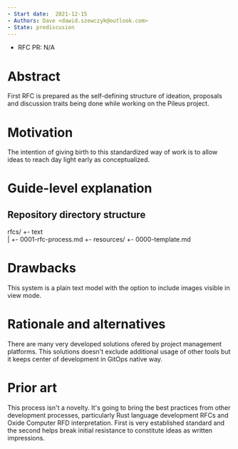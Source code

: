 ```yaml
---
- Start date:  2021-12-15
- Authors: Dave <dawid.szewczyk@outlook.com>
- State: prediscusion
---
```


- RFC PR: N/A

# Abstract
First RFC is prepared as the self-defining structure of ideation, proposals and discussion traits being done while working on the Pileus project.

# Motivation
The intention of giving birth to this standardized way of work is to allow ideas to reach day light early as conceptualized.

# Guide-level explanation
## Repository directory structure
rfcs/
+- text\
|  +- 0001-rfc-process.md
+- resources/
+- 0000-template.md

# Drawbacks
This system is a plain text model with the option to include images visible in view mode.

# Rationale and alternatives
There are many very developed solutions ofered by project management platforms. This solutions doesn't exclude additional usage of other tools but it keeps center of development in GitOps native way.

# Prior art
This process isn't a novelty. It's going to bring the best practices from other development processes, particularly Rust language development RFCs and Oxide Computer RFD interpretation. First is very established standard and the second helps break initial resistance to constitute ideas as written impressions.
